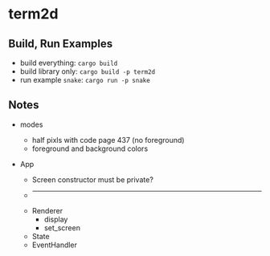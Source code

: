# term2d

## Build, Run Examples

* build everything: `cargo build`
* build library only: `cargo build -p term2d`
* run example `snake`: `cargo run -p snake`

## Notes

* modes
    * half pixls with code page 437 (no foreground)
    * foreground and background colors


* App
    * Screen constructor must be private?
    * ----
    * Renderer
        * display
        * set_screen
    * State
    * EventHandler
